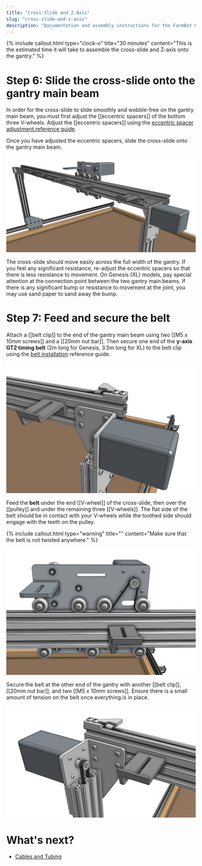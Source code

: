 ```yaml
---
title: "Cross-Slide and Z-Axis"
slug: "cross-slide-and-z-axis"
description: "Documentation and assembly instructions for the FarmBot Genesis cross-slide and Z-axis"
---
```


{%
include callout.html
type="clock-o"
title="30 minutes"
content="This is the estimated time it will take to assemble the cross-slide and Z-axis onto the gantry."
%}

# Step 6: Slide the cross-slide onto the gantry main beam

In order for the cross-slide to slide smoothly and wobble-free on the gantry main beam, you must first adjust the [[eccentric spacers]] of the bottom three V-wheels. Adjust the [[eccentric spacers]] using the [eccentric spacer adjustment reference guide](../extras/reference/eccentric-spacer-adjustment.md).

Once you have adjusted the eccentric spacers, slide the cross-slide onto the gantry main beam.

![Adjust the eccentric spacers](_images/cross_slide_on_gantry.png)

The cross-slide should move easily across the full width of the gantry. If you feel any significant resistance, re-adjust the eccentric spacers so that there is less resistance to movement. On Genesis (XL) models, pay special attention at the connection point between the two gantry main beams. If there is any significant bump or resistance to movement at the joint, you may use sand paper to sand away the bump.

# Step 7: Feed and secure the belt

Attach a [[belt clip]] to the end of the gantry main beam using two [[M5 x 10mm screws]] and a [[20mm nut bar]]. Then secure one end of the **y-axis GT2 timing belt** (2m long for Genesis, 3.5m long for XL) to the belt clip using the [belt installation](../extras/reference/belt-installation.md) reference guide.

![Secure one end of the belt](_images/y_axis_belt_beginning.png)

Feed the **belt** under the end [[V-wheel]] of the cross-slide, then over the [[pulley]] and under the remaining three [[V-wheels]]. The flat side of the belt should be in contact with your V-wheels while the toothed side should engage with the teeth on the pulley.

{%
include callout.html
type="warning"
title=""
content="Make sure that the belt is not twisted anywhere."
%}

![Feed the belt](_images/y_axis_belt_around_pulley.png)

Secure the belt at the other end of the gantry with another [[belt clip]], [[20mm nut bar]], and two [[M5 x 10mm screws]]. Ensure there is a small amount of tension on the belt once everything is in place.

![Secure the other end of the belt](_images/y_axis_belt_end.png)

# What's next?

 * [Cables and Tubing](cables-and-tubing.md)
